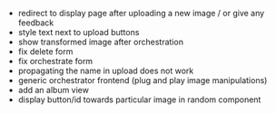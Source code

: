* redirect to display page after uploading a new image / or give any feedback
* style text next to upload buttons
* show transformed image after orchestration
* fix delete form
* fix orchestrate form
* propagating the name in upload does not work
* generic orchestrator frontend (plug and play image manipulations)
* add an album view
* display button/id towards particular image in random component

